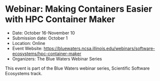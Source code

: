# Webinar: Making Containers Easier with HPC Container Maker

- Date: October 16-November 10
- Submission date: October 1
- Location: Online
- Event Website: https://bluewaters.ncsa.illinois.edu/webinars/software-ecosystems/hpc-container-maker
- Organizers: The Blue Waters Webinar Series
			   
This event is part of the Blue Waters webinar series, Scientific Software Ecosystems track.

